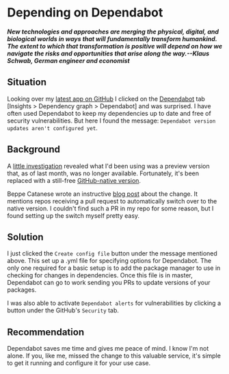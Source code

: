 # Depending on Dependabot

***New technologies and approaches are merging the physical, digital, and biological worlds in ways that will fundamentally transform humankind. The extent to which that transformation is positive will depend on how we navigate the risks and opportunities that arise along the way.--Klaus Schwab, German engineer and economist***

## Situation

Looking over my [latest app on GitHub](https://github.com/ronsala/restauranter-frontend) I clicked on the [Dependabot](https://dependabot.com/) tab [Insights > Dependency graph > Dependabot] and was surprised. I have often used Dependabot to keep my dependencies up to date and free of security vulnerabilities. But here I found the message: `Dependabot version updates aren't configured yet`.

## Background

A [little investigation](https://github.blog/changelog/2021-08-03-dependabot-preview-is-shutting-down/) revealed what I'd been using was a preview version that, as of last month, was no longer available. Fortunately, it's been replaced with a still-free [GitHub-native version](https://docs.github.com/en/code-security/supply-chain-security/keeping-your-dependencies-updated-automatically/about-dependabot-version-updates).

Beppe Catanese wrote an instructive [blog post](https://medium.com/geekculture/dependabot-is-github-native-only-6b62d048638) about the change. It mentions repos receiving a pull request to automatically switch over to the native version. I couldn't find such a PR in my repo for some reason, but I found setting up the switch myself pretty easy.

## Solution

I just clicked the `Create config file` button under the message mentioned above. This set up a .yml file for specifying options for Dependabot. The only one required for a basic setup is to add the package manager to use in checking for changes in dependencies. Once this file is in master, Dependabot can go to work sending you PRs to update versions of your packages.

I was also able to activate `Dependabot alerts` for vulnerabilities by clicking a button under the GitHub's `Security` tab.

## Recommendation

Dependabot saves me time and gives me peace of mind. I know I'm not alone. If you, like me, missed the change to this valuable service, it's simple to get it running and configure it for your use case.
